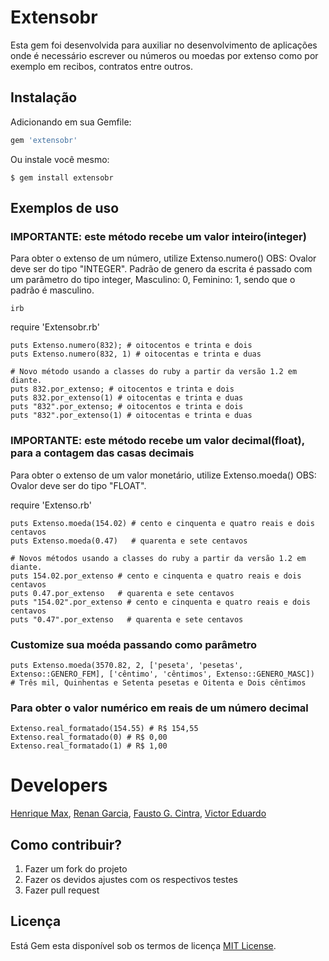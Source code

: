 # Extensobr

Esta gem foi desenvolvida para auxiliar no desenvolvimento de aplicações onde é necessário escrever ou números ou moedas por extenso como por exemplo em recibos, contratos entre outros.


## Instalação

Adicionando em sua Gemfile:

```ruby
gem 'extensobr'
```

Ou instale você mesmo:

    $ gem install extensobr

## Exemplos de uso
### IMPORTANTE: este método recebe um valor inteiro(integer)
Para obter o extenso de um número, utilize Extenso.numero() OBS: Ovalor deve ser do tipo "INTEGER".
Padrão de genero da escrita é passado com um parâmetro do tipo integer, Masculino: 0, Feminino: 1, sendo que o padrão é masculino. 

    irb

require 'Extensobr.rb'
 
    puts Extenso.numero(832); # oitocentos e trinta e dois
    puts Extenso.numero(832, 1) # oitocentas e trinta e duas

    # Novo método usando a classes do ruby a partir da versão 1.2 em diante.
    puts 832.por_extenso; # oitocentos e trinta e dois
    puts 832.por_extenso(1) # oitocentas e trinta e duas
    puts "832".por_extenso; # oitocentos e trinta e dois
    puts "832".por_extenso(1) # oitocentas e trinta e duas
 
### IMPORTANTE: este método recebe um valor decimal(float), para a contagem das casas decimais

Para obter o extenso de um valor monetário, utilize Extenso.moeda() OBS: Ovalor deve ser do tipo "FLOAT".

require 'Extenso.rb'

    puts Extenso.moeda(154.02) # cento e cinquenta e quatro reais e dois centavos
    puts Extenso.moeda(0.47)   # quarenta e sete centavos
    
    # Novos métodos usando a classes do ruby a partir da versão 1.2 em diante.
    puts 154.02.por_extenso # cento e cinquenta e quatro reais e dois centavos
    puts 0.47.por_extenso   # quarenta e sete centavos
    puts "154.02".por_extenso # cento e cinquenta e quatro reais e dois centavos
    puts "0.47".por_extenso   # quarenta e sete centavos

### Customize sua moéda passando como parâmetro
    
    puts Extenso.moeda(3570.82, 2, ['peseta', 'pesetas', Extenso::GENERO_FEM], ['cêntimo', 'cêntimos', Extenso::GENERO_MASC])
    # Três mil, Quinhentas e Setenta pesetas e Oitenta e Dois cêntimos

### Para obter o valor numérico em reais de um número decimal

    Extenso.real_formatado(154.55) # R$ 154,55
    Extenso.real_formatado(0) # R$ 0,00
    Extenso.real_formatado(1) # R$ 1,00

# Developers

[Henrique Max](https://github.com/rickmax),
[Renan Garcia](https://github.com/renan-garcia),
[Fausto G. Cintra](https://github.com/goncin),
[Victor Eduardo](https://github.com/victoreduardo)

## Como contribuir?

1. Fazer um fork do projeto
1. Fazer os devidos ajustes com os respectivos testes
1. Fazer pull request


## Licença

Está Gem esta disponível sob os termos de licença [MIT License](http://opensource.org/licenses/MIT).

